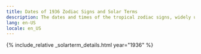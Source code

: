 ```yaml
---
title: Dates of 1936 Zodiac Signs and Solar Terms
description: The dates and times of the tropical zodiac signs, widely used in western astrology, and solar terms of year 1936
lang: en-US
locale: en_US
---
```

{% include_relative _solarterm_details.html year="1936" %}
